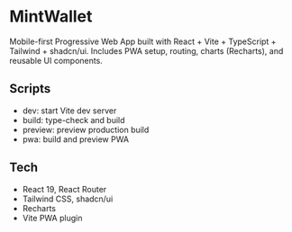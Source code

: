 # MintWallet

Mobile-first Progressive Web App built with React + Vite + TypeScript + Tailwind + shadcn/ui. Includes PWA setup, routing, charts (Recharts), and reusable UI components.

## Scripts
- dev: start Vite dev server
- build: type-check and build
- preview: preview production build
- pwa: build and preview PWA

## Tech
- React 19, React Router
- Tailwind CSS, shadcn/ui
- Recharts
- Vite PWA plugin
